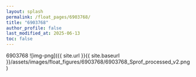 ```yaml
---
layout: splash
permalink: /float_pages/6903768/
title: "6903768"
author_profile: false
last_modified_at: 2025-06-13
toc: false
---
```

 
6903768
![img-png]({{ site.url }}{{ site.baseurl }}/assets/images/float_figures/6903768/6903768_Sprof_processed_v2.png)